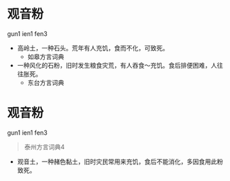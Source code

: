 # 观音粉
gun1 ien1 fen3
+ 高岭土，一种石头。荒年有人充饥，食而不化，可致死。
  * 如皋方言词典
+ 一种风化的石粉，旧时发生粮食灾荒，有人吞食～充饥。食后排便困难，人往往胀死。
  * 东台方言词典

# 观音粉
gun1 ien1 fen3
> 泰州方言词典4
- 观音土，一种赭色黏土，旧时灾民常用来充饥，食后不能消化，多因食用此粉致死。

